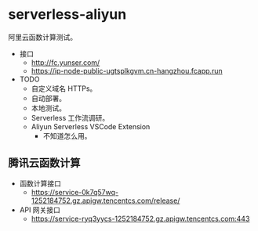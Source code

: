 # serverless-aliyun

阿里云函数计算测试。

* 接口
    * http://fc.yunser.com/
    * https://ip-node-public-ugtsplkgvm.cn-hangzhou.fcapp.run
* TODO
    * 自定义域名 HTTPs。
    * 自动部署。
    * 本地测试。
    * Serverless 工作流调研。
    * Aliyun Serverless VSCode Extension
        * 不知道怎么用。


## 腾讯云函数计算

* 函数计算接口
    * https://service-0k7q57wq-1252184752.gz.apigw.tencentcs.com/release/
* API 网关接口
    * https://service-ryq3yycs-1252184752.gz.apigw.tencentcs.com:443

